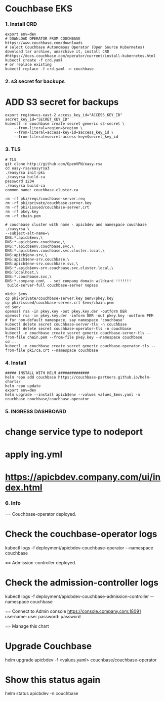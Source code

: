 # Couchbase EKS

### 1. Install CRD
```
export env=dev
# DOWNLOAD OPERATOR FROM COUCHBASE
https://www.couchbase.com/downloads
# select Couchbase Autonomous Operator (Open Source Kubernetes)
download tar archive, unarchive it, install CRD
#https://docs.couchbase.com/operator/current/install-kubernetes.html
kubectl create -f crd.yaml
# or replace existing
kubectl replace -f crd.yaml -n couchbase
```

### 2. s3 secret for backups
# ADD S3 secret for backups
```
export region=us-east-2 access_key_id="ACCESS_KEY_ID" secret_key_id="SECRET_KEY_ID"
kubectl -n couchbase create secret generic s3-secret \
    --from-literal=region=$region \
    --from-literal=access-key-id=$access_key_id \
    --from-literal=secret-access-key=$secret_key_id
```
### 3. TLS
```
# TLS
git clone http://github.com/OpenVPN/easy-rsa
cd easy-rsa/easyrsa3
./easyrsa init-pki
./easyrsa build-ca
password 1234
./easyrsa build-ca
common name: couchbase-cluster-ca

rm -rf pki/reqs/couchbase-server.req
rm -rf pki/private/couchbase-server.key
rm -rf pki/issued/couchbase-server.crt
rm -rf pkey.key
rm -rf chain.pem

# couchbase cluster with name - apicbdev and namespace couchbase
./easyrsa \
--subject-alt-name=\
DNS:*.apicb$env,\
DNS:*.apicb$env.couchbase,\
DNS:*.apicb$env.couchbase.svc,\
DNS:*.apicb$env.couchbase.svc.cluster.local,\
DNS:apicb$env-srv,\
DNS:apicb$env-srv.couchbase,\
DNS:apicb$env-srv.couchbase.svc,\
DNS:*.apicb$env-srv.couchbase.svc.cluster.local,\
DNS:localhost,\
DNS:*.couchbase.svc,\
DNS:*.company.com\  - set company domain wildcard !!!!!!!
 build-server-full couchbase-server nopass

mkdir $env
cp pki/private/couchbase-server.key $env/pkey.key
cp pki/issued/couchbase-server.crt $env/chain.pem
cd $env
openssl rsa -in pkey.key -out pkey.key.der -outform DER
openssl rsa -in pkey.key.der -inform DER -out pkey.key -outform PEM
# for non-default namespace, say namespace 'couchbase'
kubectl delete secret couchbase-server-tls -n couchbase
kubectl delete secret couchbase-operator-tls -n couchbase
kubectl -n couchbase create secret generic couchbase-server-tls --from-file chain.pem --from-file pkey.key --namespace couchbase
cd ..
kubectl -n couchbase create secret generic couchbase-operator-tls --from-file pki/ca.crt --namespace couchbase
```

### 4. Install 
```
##### INSTALL WITH HELM ##############
helm repo add couchbase https://couchbase-partners.github.io/helm-charts/
helm repo update
export env=dev
helm upgrade --install apicb$env --values values_$env.yaml -n couchbase couchbase/couchbase-operator
```

### 5. INGRESS DASHBOARD
# change service type to nodeport
# apply ing.yml
# https://apicbdev.company.com/ui/index.html

### 6. Info
== Couchbase-operator deployed.
   # Check the couchbase-operator logs
   kubectl logs -f deployment/apicbdev-couchbase-operator  --namespace couchbase

== Admission-controller deployed.
   # Check the admission-controller logs
   kubectl logs -f deployment/apicbdev-couchbase-admission-controller --namespace couchbase

== Connect to Admin console
   https://console.company.com:18091
   username: user
   password: password

== Manage this chart
   # Upgrade Couchbase
   helm upgrade apicbdev -f <values.yaml> couchbase/couchbase-operator

   # Show this status again
   helm status apicbdev -n couchbase
```

